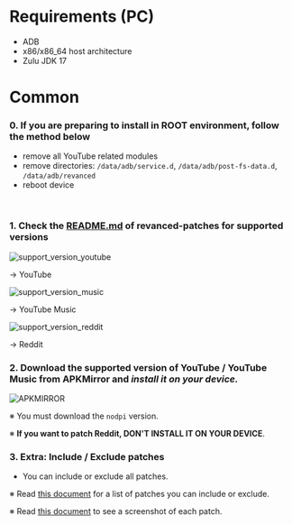 Requirements (PC)
==
- ADB
- x86/x86_64 host architecture
- Zulu JDK 17

Common
==
### 0. If you are preparing to install in **ROOT environment**, follow the method below
- remove all YouTube related modules
- remove directories: `/data/adb/service.d`, `/data/adb/post-fs-data.d`, `/data/adb/revanced`
- reboot device

​
### 1. Check the [README.md](https://github.com/inotia00/revanced-patches/tree/revanced-extended#-json-format) of revanced-patches for supported versions

![support_version_youtube](https://github.com/inotia00/revanced-documentation/assets/108592928/e5667f35-70db-4230-afda-f2c35277539f)

→ YouTube

![support_version_music](https://github.com/inotia00/revanced-documentation/assets/108592928/00fa30c0-795b-473f-87b2-1940b8a22103)

→ YouTube Music

![support_version_reddit](https://github.com/inotia00/revanced-documentation/assets/108592928/760ee145-a581-4ce9-bd81-20bbd945d8f0)

→ Reddit

### 2. Download the supported version of YouTube / YouTube Music from APKMirror and **_install it on your device._**

![APKMIRROR](https://github.com/inotia00/revanced-documentation/assets/108592928/7ae93e7a-34f9-4780-8ce9-6c1e4da2ab31)

※ You must download the `nodpi` version.

※ **If you want to patch Reddit, DON'T INSTALL IT ON YOUR DEVICE**.

### 3. Extra: Include / Exclude patches
- You can include or exclude all patches.


※ Read [this document](https://github.com/inotia00/revanced-documentation/wiki/Options-Information-about-the-patch) for a list of patches you can include or exclude.

※ Read [this document](https://github.com/ReVanced-Extended-Community/Patches-Documentation) to see a screenshot of each patch.
